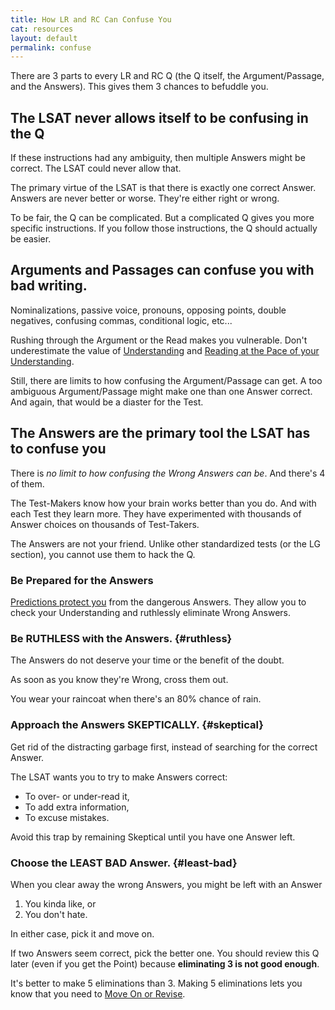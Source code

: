 ```yaml
---
title: How LR and RC Can Confuse You
cat: resources
layout: default
permalink: confuse
---
```


There are 3 parts to every LR and RC Q (the Q itself, the Argument/Passage, and the Answers). This gives them 3 chances to befuddle you.

## The LSAT never allows itself to be confusing in the Q

If these instructions had any ambiguity, then multiple Answers might be correct. The LSAT could never allow that.

The primary virtue of the LSAT is that there is exactly one correct Answer. Answers are never better or worse. They're either right or wrong.

To be fair, the Q can be complicated. But a complicated Q gives you more specific instructions. If you follow those instructions, the Q should actually be easier.

## Arguments and Passages can confuse you with bad writing.

Nominalizations, passive voice, pronouns, opposing points, double negatives, confusing commas, conditional logic, etc...

Rushing through the Argument or the Read makes you vulnerable. Don't underestimate the value of [ Understanding](understand.html) and [Reading at the Pace of your Understanding](pace.html).

Still, there are limits to how confusing the Argument/Passage can get. A too ambiguous Argument/Passage might make one than one Answer correct. And again, that would be a diaster for the Test.

## The Answers are the primary tool the LSAT has to confuse you

There is *no limit to how confusing the Wrong Answers can be*. And there's 4 of them.

The Test-Makers know how your brain works better than you do. And with each Test they learn more. They have experimented with thousands of Answer choices on thousands of Test-Takers.

The Answers are not your friend. Unlike other standardized tests (or the LG section), you cannot use them to hack the Q.

### Be Prepared for the Answers

[Predictions protect you](predict.html) from the dangerous Answers. They allow you to check your Understanding and ruthlessly eliminate Wrong Answers.

### Be RUTHLESS with the Answers. {#ruthless}

The Answers do not deserve your time or the benefit of the doubt.

As soon as you know they're Wrong, cross them out.

You wear your raincoat when there's an 80% chance of rain.

### Approach the Answers SKEPTICALLY. {#skeptical}

Get rid of the distracting garbage first, instead of searching for the correct Answer.

The LSAT wants you to try to make Answers correct:

- To over- or under-read it,
- To add extra information,
- To excuse mistakes.

Avoid this trap by remaining Skeptical until you have one Answer left.

### Choose the LEAST BAD Answer. {#least-bad}

When you clear away the wrong Answers, you might be left with an Answer

1. You kinda like, or
1. You don't hate.

In either case, pick it and move on.

If two Answers seem correct, pick the better one. You should review this Q later (even if you get the Point) because **eliminating 3 is not good enough**. 

It's better to make 5 eliminations than 3. Making 5 eliminations lets you know that you need to [Move On or Revise](flag.html).
